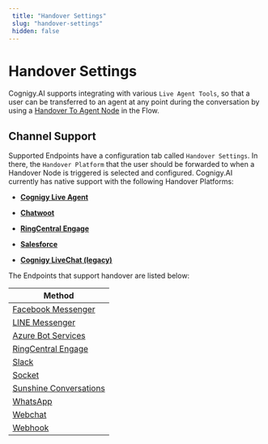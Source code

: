 ```yaml
---
 title: "Handover Settings" 
 slug: "handover-settings" 
 hidden: false 
---
```

# Handover Settings

Cognigy.AI supports integrating with various `Live Agent Tools`, so that a user can be transferred to an agent at any point during the conversation by using a [Handover To Agent Node]({{config.site_url}}ai/tools/agent-handover/) in the Flow.

## Channel Support

<div class="divider"></div>

Supported Endpoints have a configuration tab called `Handover Settings`. In there, the `Handover Platform` that the user should be forwarded to when a Handover Node is triggered is selected and configured. Cognigy.AI currently has native support with the following Handover Platforms:

- [**Cognigy Live Agent**]({{config.site_url}}ai/handover-providers/live-agent-handover/)

- [**Chatwoot**]({{config.site_url}}ai/handover-providers/chatwoot-handover/)

- [**RingCentral Engage**]({{config.site_url}}ai/handover-providers/ringcentralengage-handover/)

- [**Salesforce**]({{config.site_url}}ai/handover-providers/salesforce-handover/)

- [**Cognigy LiveChat (legacy)**]({{config.site_url}}ai/handover-providers/livechat-handover/)

The Endpoints that support handover are listed below:

| Method      |
| ----------- | 
| [Facebook Messenger]({{config.site_url}}ai/endpoints/facebook-messenger/) | 
| [LINE Messenger]({{config.site_url}}ai/endpoints/line-messenger/) | 
| [Azure Bot Services]({{config.site_url}}ai/endpoints/azure-bot-services/) | 
| [RingCentral Engage]({{config.site_url}}ai/endpoints/ringcentral-engage/) | 
| [Slack]({{config.site_url}}ai/endpoints/slack/) |
| [Socket]({{config.site_url}}ai/endpoints/socketio/)|
| [Sunshine Conversations]({{config.site_url}}ai/endpoints/sunshine-conversations/) |
| [WhatsApp]({{config.site_url}}ai/endpoints/whatsapp/) |
| [Webchat]({{config.site_url}}ai/endpoints/webchat/webchat/) |
| [Webhook]({{config.site_url}}ai/endpoints/webhook/)|